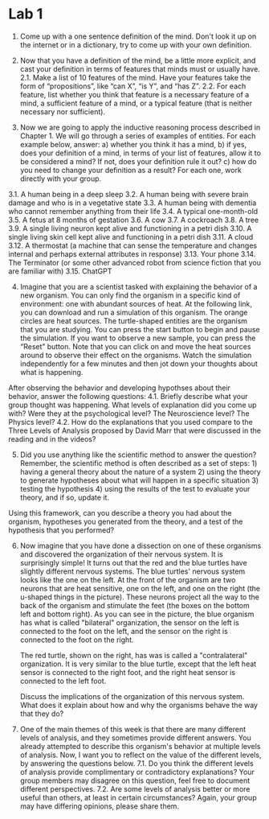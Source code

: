 # Lab 1


1. Come up with a one sentence definition of the mind. Don't look it up on the internet or in a dictionary, try to come up with your own definition.
  
2. Now that you have a definition of the mind, be a little more explicit, and cast your definition in terms of features that minds must or usually have.
   2.1. Make a list of 10 features of the mind. Have your features take the form of “propositions”, like “can X”, “is Y”, and “has Z”.
   2.2. For each feature, list whether you think that feature is a necessary feature of a mind, a sufficient feature of a mind, or a typical feature (that is neither necessary nor sufficient).
  
3. Now we are going to apply the inductive reasoning process described in Chapter 1. We will go through a series of examples of entities.
   For each example below, answer:
   a) whether you think it has a mind,
   b) if yes, does your definition of a mind, in terms of your list of features, allow it to be considered a mind? If not, does your definition rule it out?
   c) how do you need to change your definition as a result? For each one, work directly with your group. 
  
3.1. A human being in a deep sleep 
3.2. A human being with severe brain damage and who is in a vegetative state
3.3. A human being with dementia who cannot remember anything from their life 
3.4. A typical one-month-old 
3.5. A fetus at 8 months of gestation 
3.6. A cow 
3.7. A cockroach
3.8. A tree 
3.9. A single living neuron kept alive and functioning in a petri dish 
3.10. A single living skin cell kept alive and functioning in a petri dish
3.11. A cloud
3.12. A thermostat (a machine that can sense the temperature and changes internal and perhaps external attributes in response) 
3.13. Your phone 
3.14. The Terminator (or some other advanced robot from science fiction that you are familiar with) 
3.15. ChatGPT
	
4. Imagine that you are a scientist tasked with explaining the behavior of a new organism.
   You can only find the organism in a specific kind of environment: one with abundant sources of heat.
   At the following link, you can download and run a simulation of this organism.
   The orange circles are heat sources. The turtle-shaped entities are the organism that you are studying.
   You can press the start button to begin and pause the simulation. If you want to observe a new sample, you can press the “Reset” button.
   Note that you can click on and move the heat sources around to observe their effect on the organisms.
   Watch the simulation independently for a few minutes and then jot down your thoughts about what is happening.

  After observing the behavior and developing hypothses about their behavior, answer the following questions:
  4.1.   Briefly describe what your group thought was happening. What levels of explanation did you come up with? 
          Were they at the psychological level? The Neuroscience level? The Physics level? 
  4.2.   How do the explanations that you used compare to the Three Levels of Analysis proposed by David Marr that were discussed in the reading and in the videos? 

5. Did you use anything like the scientific method to answer the question? Remember, the scientific method is often described as a set of steps:
        1)  having a general theory about the nature of a system 
        2)  using the theory to generate hypotheses about what will happen in a specific situation 
        3)  testing the hypothesis 
        4)  using the results of the test to evaluate your theory, and if so, update it. 
  
  Using this framework, can you describe a theory you had about the organism, hypotheses you generated from the theory, and a test of the hypothesis that you performed? 
 
6. Now imagine that you have done a dissection on one of these organisms and discovered the organization of their nervous system.
   It is surprisingly simple! It turns out that the red and the blue turtles have slightly different nervous systems.
   The blue turtles' nervous system looks like the one on the left. At the front of the organism are two neurons that are heat sensitive, one on the left,
   and one on the right (the u-shaped things in the picture). These neurons project all the way to the back of the organism and stimulate the feet
   (the boxes on the bottom left and bottom right). As you can see in the picture, the blue organism has what is called "bilateral" organization,
   the sensor on the left is connected to the foot on the left, and the sensor on the right is connected to the foot on the right.

   The red turtle, shown on the right, has was is called a "contralateral" organization.
   It is very similar to the blue turtle, except that the left heat sensor is connected to the right foot, and the right heat sensor is connected to the left foot.

   Discuss the implications of the organization of this nervous system. What does it explain about how and why the organisms behave the way that they do? 
 
7. One of the main themes of this week is that there are many different levels of analysis, and they sometimes provide different answers.
   You already attempted to describe this organism's behavior at multiple levels of analysis. Now, I want you to reflect on the value of the different levels, by answering the questions below.
   7.1. Do you think the different levels of analysis provide complimentary or contradictory explanations? Your group members may disagree on this question, feel free to document different perspectives.
   7.2. Are some levels of analysis better or more useful than others, at least in certain circumstances? Again, your group may have differing opinions, please share them. 
  
  
  
 
